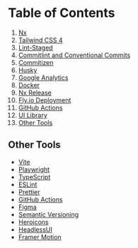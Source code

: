 # Table of Contents

1. [Nx](./built-with/NX.md)
1. [Tailwind CSS 4](./built-with/TAILWINDCSS.md)
1. [Lint-Staged](./built-with/LINT_STAGED.md)
1. [Commitlint and Conventional Commits](./built-with/COMMITLINT.md)
1. [Commitizen](./built-with/COMMITIZEN.md)
1. [Husky](./built-with/HUSKY.md)
1. [Google Analytics](./built-with/GOOGLE_ANALYTICS.md)
1. [Docker](./built-with/DOCKER.md)
1. [Nx Release](./built-with/NX_RELEASE.md)
1. [Fly.io Deployment](./built-with/FLY_IO.md)
1. [GitHub Actions](./built-with/GITHUB_ACTIONS.md)
1. [UI Library](./built-with/UI_LIBRARY.md)
1. [Other Tools](#other-tools)

<div id="other-tools"></div>

## Other Tools

- [Vite](https://vitejs.dev/)
- [Playwright](https://playwright.dev/)
- [TypeScript](https://www.typescriptlang.org/)
- [ESLint](https://eslint.org/)
- [Prettier](https://prettier.io/)
- [GitHub Actions](https://github.com/features/actions)
- [Figma](https://www.figma.com/)
- [Semantic Versioning](https://semver.org/)
- [Heroicons](https://heroicons.com/)
- [HeadlessUI](https://headlessui.com/)
- [Framer Motion](https://www.framer.com/)
  <!-- - [Scroll-Driven Animations](https://scroll-driven-animations.style/) -->
  <!-- - [ResizeObserver Polyfill](https://github.com/que-etc/resize-observer-polyfill) -->
  <!-- - [react-markdown](https://github.com/remarkjs/react-markdown) -->
  <!-- - [React Syntax Highlighter](https://react-syntax-highlighter.github.io/react-syntax-highlighter/) -->
  <!-- - [rehype-raw](https://github.com/rehypejs/rehype-raw) -->
  <!-- - [Flagsmith](https://www.flagsmith.com/) -->
  <!-- - [vite-plugin-static-copy](https://github.com/sapphi-red/vite-plugin-static-copy) -->
